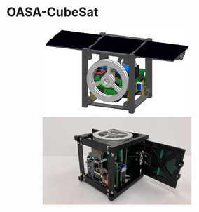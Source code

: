 # OASA-CubeSat
<p align = "center">
<img src="Figures/CAD_model.png" height="200"> 
<img src="Figures/Assembled_model.jpg" height="200"> 
</p>
